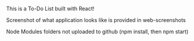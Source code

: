 This is a To-Do List built with React!

Screenshot of what application looks like is provided in web-screenshots

Node Modules folders not uploaded to github (npm install, then npm start)

